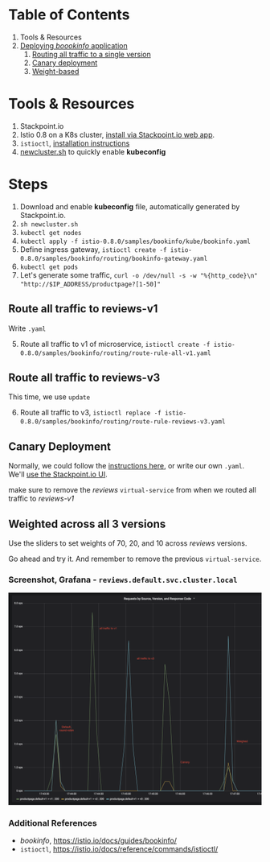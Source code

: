 # Table of Contents
1. Tools & Resources
1. [Deploying *boookinfo* application](#steps)
    1. [Routing all traffic to a single version](#route-all-traffic-to-reviews-v1)
    1. [Canary deployment](#canary-deployment)
    1. [Weight-based](#weighted-across-all-3-versions)

# Tools & Resources
1. Stackpoint.io
2. Istio 0.8 on a K8s cluster, [install via Stackpoint.io web app](https://stackpoint.io/clusters/new?solution=istio). 
3. `istioctl`, [installation instructions](https://istio.io/docs/setup/kubernetes/quick-start/#download-and-prepare-for-the-installation)
4. [newcluster.sh](newcluster.sh) to quickly enable **kubeconfig**   

# Steps

1. Download and enable **kubeconfig** file, automatically generated by Stackpoint.io. 
2. `sh newcluster.sh` 
3. `kubectl get nodes` 
5. `kubectl apply -f istio-0.8.0/samples/bookinfo/kube/bookinfo.yaml`
6. Define ingress gateway, `istioctl create -f istio-0.8.0/samples/bookinfo/routing/bookinfo-gateway.yaml`
7. `kubectl get pods`
7. Let's generate some traffic, `curl -o /dev/null -s -w "%{http_code}\n" "http://$IP_ADDRESS/productpage?[1-50]"`

## Route all traffic to reviews-v1
Write `.yaml`

5. Route all traffic to v1 of microservice, `istioctl create -f istio-0.8.0/samples/bookinfo/routing/route-rule-all-v1.yaml`

## Route all traffic to reviews-v3
This time, we use `update`

6. Route all traffic to v3, `istioctl replace -f istio-0.8.0/samples/bookinfo/routing/route-rule-reviews-v3.yaml`

## Canary Deployment
Normally, we could follow the [instructions here]( https://istio.io/docs/tasks/traffic-management/request-routing/), or write our own `.yaml`. We'll [use the Stackpoint.io UI](https://stackpoint.io).   

 make sure to remove the *reviews* `virtual-service` from when we routed all traffic to *reviews-v1*

## Weighted across all 3 versions
Use the sliders to set weights of 70, 20, and 10 across *reviews* versions. 

Go ahead and try it. And remember to remove the previous `virtual-service`.

### Screenshot, Grafana - `reviews.default.svc.cluster.local`
![Grafana](screenshot-grafana.png)

### Additional References
- *bookinfo*, https://istio.io/docs/guides/bookinfo/
- `istioctl`, https://istio.io/docs/reference/commands/istioctl/

